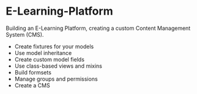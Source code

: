 # E-Learning-Platform

Building an E-Learning Platform, creating	a	custom Content	Management	System	(CMS).

- Create	fixtures	for	your	models
- Use	model	inheritance
- Create	custom	model	fields
- Use	class-based	views	and	mixins
- Build	formsets
- Manage	groups	and	permissions
- Create	a	CMS


